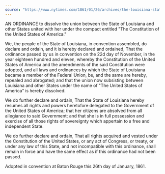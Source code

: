 ```yaml
---
source: "https://www.nytimes.com/1861/01/26/archives/the-louisiana-state-convention-the-ordinance-of-secession-expected.html"
---
```


AN ORDINANCE to dissolve the union between the State of Louisiana and other States united with her under the compact entitled "The Constitution of the United States of America."

We, the people of the State of Louisiana, in convention assembled, do declare and ordain, and it is hereby declared and ordained, That the ordinance passed by us in convention on the 22d day of November, in the year eighteen hundred and eleven, whereby the Constitution of the United States of America and the amendments of the said Constitution were adopted, and all laws and ordinances by which the State of Louisiana became a member of the Federal Union, be, and the same are hereby, repealed and abrogated; and that the union now subsisting between Louisiana and other States under the name of "The United States of America" is hereby dissolved.

We do further declare and ordain, That the State of Louisiana hereby resumes all rights and powers heretofore delegated to the Government of the United States of America; that her citizens are absolved from all allegiance to said Government; and that she is in full possession and exercise of all those rights of sovereignty which appertain to a free and independent State.

We do further declare and ordain, That all rights acquired and vested under the Constitution of the United States, or any act of Congress, or treaty, or under any law of this State, and not incompatible with this ordinance, shall remain in force and have the same effect as if this ordinance had not been passed.

Adopted in convention at Baton Rouge this 26th day of January, 1861.
